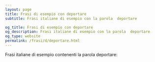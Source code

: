 ```yaml
---
layout: page
title: Frasi di esempio con deportare 
subtitle: Frasi italiane di esempio con la parola  deportare

og_title: Frasi di esempio con deportare 
og_description: Frasi italiane di esempio con la parola  deportare
og_type: website
permalink: /frasi/d/deportare.html
---
```


Frasi italiane di esempio contenenti la parola deportare:


